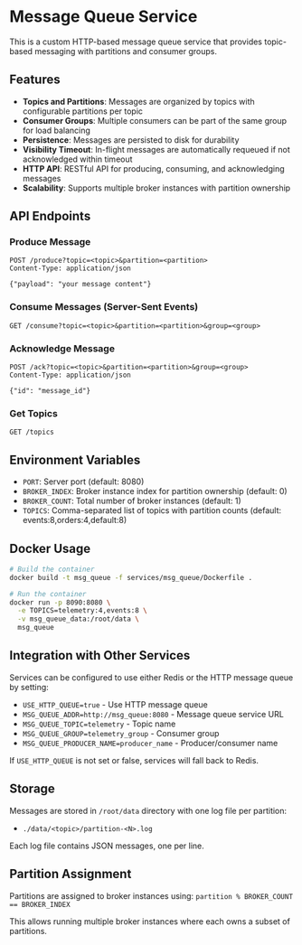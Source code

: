 # Message Queue Service

This is a custom HTTP-based message queue service that provides topic-based messaging with partitions and consumer groups.

## Features

- **Topics and Partitions**: Messages are organized by topics with configurable partitions per topic
- **Consumer Groups**: Multiple consumers can be part of the same group for load balancing
- **Persistence**: Messages are persisted to disk for durability
- **Visibility Timeout**: In-flight messages are automatically requeued if not acknowledged within timeout
- **HTTP API**: RESTful API for producing, consuming, and acknowledging messages
- **Scalability**: Supports multiple broker instances with partition ownership

## API Endpoints

### Produce Message
```
POST /produce?topic=<topic>&partition=<partition>
Content-Type: application/json

{"payload": "your message content"}
```

### Consume Messages (Server-Sent Events)
```
GET /consume?topic=<topic>&partition=<partition>&group=<group>
```

### Acknowledge Message
```
POST /ack?topic=<topic>&partition=<partition>&group=<group>
Content-Type: application/json

{"id": "message_id"}
```

### Get Topics
```
GET /topics
```

## Environment Variables

- `PORT`: Server port (default: 8080)
- `BROKER_INDEX`: Broker instance index for partition ownership (default: 0)
- `BROKER_COUNT`: Total number of broker instances (default: 1)
- `TOPICS`: Comma-separated list of topics with partition counts (default: events:8,orders:4,default:8)

## Docker Usage

```bash
# Build the container
docker build -t msg_queue -f services/msg_queue/Dockerfile .

# Run the container
docker run -p 8090:8080 \
  -e TOPICS=telemetry:4,events:8 \
  -v msg_queue_data:/root/data \
  msg_queue
```

## Integration with Other Services

Services can be configured to use either Redis or the HTTP message queue by setting:

- `USE_HTTP_QUEUE=true` - Use HTTP message queue
- `MSG_QUEUE_ADDR=http://msg_queue:8080` - Message queue service URL
- `MSG_QUEUE_TOPIC=telemetry` - Topic name
- `MSG_QUEUE_GROUP=telemetry_group` - Consumer group
- `MSG_QUEUE_PRODUCER_NAME=producer_name` - Producer/consumer name

If `USE_HTTP_QUEUE` is not set or false, services will fall back to Redis.

## Storage

Messages are stored in `/root/data` directory with one log file per partition:
- `./data/<topic>/partition-<N>.log`

Each log file contains JSON messages, one per line.

## Partition Assignment

Partitions are assigned to broker instances using: `partition % BROKER_COUNT == BROKER_INDEX`

This allows running multiple broker instances where each owns a subset of partitions.